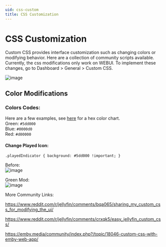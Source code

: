 ```yaml
---
uid: css-custom
title: CSS Customization
---
```


# CSS Customization

Custom CSS provides interface customization such as changing colors or modifying behavior. Here are a collection of community scripts available. Currently, the css modifications only work on WEBUI. To implement these changes, go to Dashboard > General > Custom CSS.

![image](https://user-images.githubusercontent.com/20715731/73392971-d1cc7d80-42a8-11ea-8552-3d311655ea37.png)

## Color Modifications

### Colors Codes:<br>

Here are a few examples, see [here](https://htmlcolorcodes.com/color-picker/) for a hex color chart.<br>
Green: `#5dd000`<br>
Blue: `#0000d0`<br>
Red: `#d00000`<br>

#### Change Played Icon: 

`.playedIndicator { background: #5dd000 !important; }`

Before:<br>
![image](https://user-images.githubusercontent.com/20715731/73392328-97aeac00-42a7-11ea-817f-7234b8a78783.png)

Green Mod:<br>
![image](https://user-images.githubusercontent.com/20715731/73392302-86659f80-42a7-11ea-9a9a-222cbbe466c6.png)

More Community Links:

https://www.reddit.com/r/jellyfin/comments/bqa065/sharing_my_custom_css_for_modifying_the_ui/

https://www.reddit.com/r/jellyfin/comments/crxqk5/easy_jellyfin_custom_css/

https://emby.media/community/index.php?/topic/18046-custom-css-with-emby-web-app/
